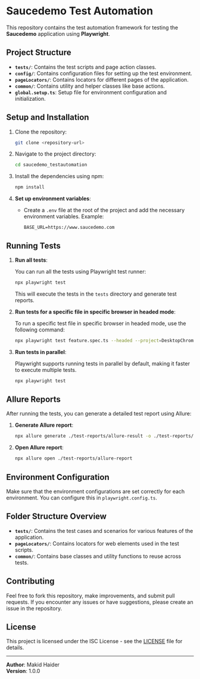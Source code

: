 # Saucedemo Test Automation

This repository contains the test automation framework for testing the **Saucedemo** application using **Playwright**.

## Project Structure

- **`tests/`**: Contains the test scripts and page action classes.
- **`config/`**: Contains configuration files for setting up the test environment.
- **`pageLocators/`**: Contains locators for different pages of the application.
- **`common/`**: Contains utility and helper classes like base actions.
- **`global.setup.ts`**: Setup file for environment configuration and initialization.

## Setup and Installation

1. Clone the repository:

    ```bash
    git clone <repository-url>
    ```

2. Navigate to the project directory:

    ```bash
    cd saucedemo_testautomation
    ```

3. Install the dependencies using npm:

    ```bash
    npm install
    ```

4. **Set up environment variables**:
    - Create a `.env` file at the root of the project and add the necessary environment variables. Example:

      ```env
      BASE_URL=https://www.saucedemo.com
      ```

## Running Tests

1. **Run all tests**:

   You can run all the tests using Playwright test runner:

    ```bash
    npx playwright test
    ```

   This will execute the tests in the `tests` directory and generate test reports.

2. **Run tests for a specific file in specific browser in headed mode**:

   To run a specific test file in specific browser in headed mode, use the following command:

    ```bash
    npx playwright test feature.spec.ts --headed --project=DesktopChrome
    ```

3. **Run tests in parallel**:

   Playwright supports running tests in parallel by default, making it faster to execute multiple tests.

    ```bash
    npx playwright test
    ```

## Allure Reports

After running the tests, you can generate a detailed test report using Allure:

1. **Generate Allure report**:

    ```bash
    npx allure generate ./test-reports/allure-result -o ./test-reports/allure-report
    ```

2. **Open Allure report**:

    ```bash
    npx allure open ./test-reports/allure-report
    ```

## Environment Configuration

Make sure that the environment configurations are set correctly for each environment. You can configure this in `playwright.config.ts`.

## Folder Structure Overview

- **`tests/`**: Contains the test cases and scenarios for various features of the application.
- **`pageLocators/`**: Contains locators for web elements used in the test scripts.
- **`common/`**: Contains base classes and utility functions to reuse across tests.

## Contributing

Feel free to fork this repository, make improvements, and submit pull requests. If you encounter any issues or have suggestions, please create an issue in the repository.

## License

This project is licensed under the ISC License - see the [LICENSE](LICENSE) file for details.

---

**Author**: Makid Haider  
**Version**: 1.0.0
